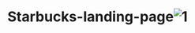 # Starbucks-landing-page![1](https://user-images.githubusercontent.com/114054115/235431441-28ad1721-537a-40f8-8163-985ff65ea4bd.png)
